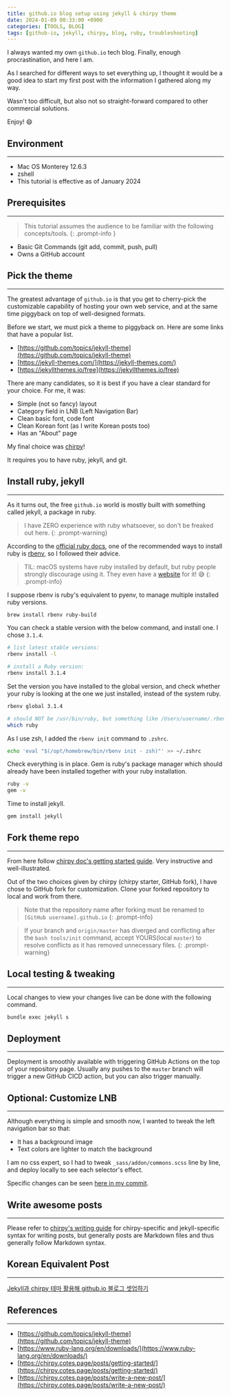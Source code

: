 ```yaml
---
title: github.io blog setup using jekyll & chirpy theme
date: 2024-01-09 00:33:00 +0900
categories: [TOOLS, BLOG]
tags: [github-io, jekyll, chirpy, blog, ruby, troubleshooting]
---
```


I always wanted my own `github.io` tech blog. Finally, enough procrastination, and here I am.

As I searched for different ways to set everything up, I thought it would be a good idea to start my first post with the information I gathered along my way.

Wasn't too difficult, but also not so straight-forward compared to other commercial solutions.

Enjoy! 😄

## Environment

---
+ Mac OS Monterey 12.6.3
+ zshell
+ This tutorial is effective as of January 2024

## Prerequisites

---
> This tutorial assumes the audience to be familiar with the following concepts/tools.
{: .prompt-info }
+ Basic Git Commands (git add, commit, push, pull)
+ Owns a GitHub account

## Pick the theme

---
The greatest advantage of `github.io` is that you get to cherry-pick the customizable capability of hosting your own web service, and at the same time piggyback on top of well-designed formats.

Before we start, we must pick a theme to piggyback on. Here are some links that have a popular list.
- [https://github.com/topics/jekyll-theme](https://github.com/topics/jekyll-theme)
- [https://jekyll-themes.com/](https://jekyll-themes.com/)
- [https://jekyllthemes.io/free](https://jekyllthemes.io/free)

There are many candidates, so it is best if you have a clear standard for your choice. For me, it was:
- Simple (not so fancy) layout
- Category field in LNB (Left Navigation Bar)
- Clean basic font, code font
- Clean Korean font (as I write Korean posts too)
- Has an "About" page 

My final choice was [chirpy](https://chirpy.cotes.page/)!

It requires you to have ruby, jekyll, and git.

## Install ruby, jekyll

---
As it turns out, the free `github.io` world is mostly built with something called jekyll, a package in ruby.

> I have ZERO experience with ruby whatsoever, so don't be freaked out here. 
{: .prompt-warning}

According to the [official ruby docs](https://www.ruby-lang.org/en/downloads/), one of the recommended ways to install ruby is [rbenv](https://github.com/rbenv/rbenv), so I followed their advice.

> TIL: macOS systems have ruby installed by default, but ruby people strongly discourage using it. They even have a [website](https://dontusesystemruby.com/#/) for it! 😅
{: .prompt-info}

I suppose rbenv is ruby's equivalent to pyenv, to manage multiple installed ruby versions.

```bash
brew install rbenv ruby-build
```

You can check a stable version with the below command, and install one. I chose `3.1.4`.

```bash
# list latest stable versions:
rbenv install -l
```
```bash
# install a Ruby version:
rbenv install 3.1.4
```

Set the version you have installed to the global version, and check whether your ruby is looking at the one we just installed, instead of the system ruby.

```bash
rbenv global 3.1.4
```
```bash
# should NOT be /usr/bin/ruby, but something like /Users/username/.rbenv/shims/ruby
which ruby
```

As I use zsh, I added the `rbenv init` command to `.zshrc`.
```bash
echo 'eval "$(/opt/homebrew/bin/rbenv init - zsh)"' >> ~/.zshrc
```

Check everything is in place. Gem is ruby's package manager which should already have been installed together with your ruby installation.
```bash
ruby -v
gem -v
```
Time to install jekyll.
```bash
gem install jekyll
```

## Fork theme repo

---
From here follow [chirpy doc's getting started guide](https://chirpy.cotes.page/posts/getting-started/). Very instructive and well-illustrated.

Out of the two choices given by chirpy (chirpy starter, GitHub fork), I have chose to GitHub fork for customization. Clone your forked repository to local and work from there.

> Note that the repository name after forking must be renamed to `[GitHub username].github.io`
{: .prompt-info}

> If your branch and `origin/master` has diverged and conflicting after the `bash tools/init` command, accept YOURS(local `master`) to resolve conflicts as it has removed unnecessary files.
{: .prompt-warning}

## Local testing & tweaking

---
Local changes to view your changes live can be done with the following command.
```bash
bundle exec jekyll s
```

## Deployment

---
Deployment is smoothly available with triggering GitHub Actions on the top of your repository page. Usually any pushes to the `master` branch will trigger a new GitHub CICD action, but you can also trigger manually.

## Optional: Customize LNB

---
Although everything is simple and smooth now, I wanted to tweak the left navigation bar so that:
+ It has a background image
+ Text colors are lighter to match the background

I am no css expert, so I had to tweak `_sass/addon/commons.scss` line by line, and deploy locally to see each selector's effect.

Specific changes can be seen [here in my commit](https://github.com/notiona/notiona.github.io/commit/6ea64ed8c7bcc6714756eb6c1d8c611ef07d1e2a).

## Write awesome posts

---
Please refer to [chirpy's writing guide](https://chirpy.cotes.page/posts/write-a-new-post/) for chirpy-specific and jekyll-specific syntax for writing posts, but generally posts are Markdown files and thus generally follow Markdown syntax.

## Korean Equivalent Post

---
[Jekyll과 chirpy 테마 활용해 github.io 블로그 셋업하기](https://notiona.github.io/posts/github-io-jekyll-ruby-kor/)

## References

---
+ [https://github.com/topics/jekyll-theme](https://github.com/topics/jekyll-theme)
+ [https://www.ruby-lang.org/en/downloads/](https://www.ruby-lang.org/en/downloads/)
+ [https://chirpy.cotes.page/posts/getting-started/](https://chirpy.cotes.page/posts/getting-started/)
+ [https://chirpy.cotes.page/posts/write-a-new-post/](https://chirpy.cotes.page/posts/write-a-new-post/)


